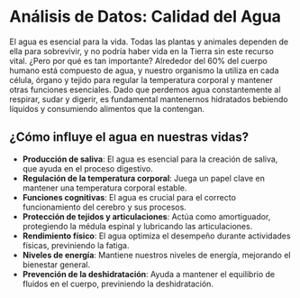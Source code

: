 # Análisis de Datos: Calidad del Agua

El agua es esencial para la vida. Todas las plantas y animales dependen de ella para sobrevivir, y no podría haber vida en la Tierra sin este recurso vital. ¿Pero por qué es tan importante? Alrededor del 60% del cuerpo humano está compuesto de agua, y nuestro organismo la utiliza en cada célula, órgano y tejido para regular la temperatura corporal y mantener otras funciones esenciales. Dado que perdemos agua constantemente al respirar, sudar y digerir, es fundamental mantenernos hidratados bebiendo líquidos y consumiendo alimentos que la contengan.

## ¿Cómo influye el agua en nuestras vidas?

- **Producción de saliva**: El agua es esencial para la creación de saliva, que ayuda en el proceso digestivo.
- **Regulación de la temperatura corporal**: Juega un papel clave en mantener una temperatura corporal estable.
- **Funciones cognitivas**: El agua es crucial para el correcto funcionamiento del cerebro y sus procesos.
- **Protección de tejidos y articulaciones**: Actúa como amortiguador, protegiendo la médula espinal y lubricando las articulaciones.
- **Rendimiento físico**: El agua optimiza el desempeño durante actividades físicas, previniendo la fatiga.
- **Niveles de energía**: Mantiene nuestros niveles de energía, mejorando el bienestar general.
- **Prevención de la deshidratación**: Ayuda a mantener el equilibrio de fluidos en el cuerpo, previniendo la deshidratación.

